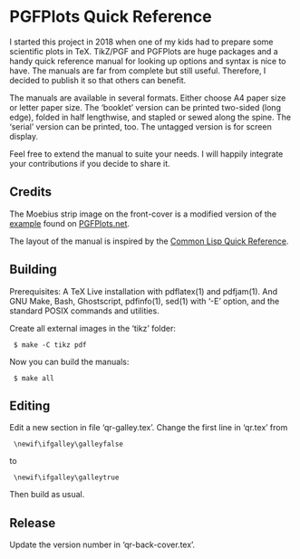 # PGFPlots Quick Reference

I started this project in 2018 when one of my kids had to prepare some
scientific plots in TeX.  TikZ/PGF and PGFPlots are huge packages and
a handy quick reference manual for looking up options and syntax is
nice to have.  The manuals are far from complete but still useful.
Therefore, I decided to publish it so that others can benefit.

The manuals are available in several formats.  Either choose A4 paper
size or letter paper size.  The ‘booklet’ version can be printed
two-sided (long edge), folded in half lengthwise, and stapled or sewed
along the spine.  The ‘serial’ version can be printed, too.  The
untagged version is for screen display.

Feel free to extend the manual to suite your needs.  I will happily
integrate your contributions if you decide to share it.


## Credits

The Moebius strip image on the front-cover is a modified version of
the [example](http://pgfplots.org/tikz/examples/moebius-strip) found
on [PGFPlots.net](http://pgfplots.org).

The layout of the manual is inspired by the
[Common Lisp Quick Reference](http://clqr.boundp.org/index.html).


## Building

Prerequisites: A TeX Live installation with pdflatex(1) and pdfjam(1).
And GNU Make, Bash, Ghostscript, pdfinfo(1), sed(1) with ‘-E’ option,
and the standard POSIX commands and utilities.

Create all external images in the ‘tikz’ folder:

     $ make -C tikz pdf

Now you can build the manuals:

     $ make all


## Editing

Edit a new section in file ‘qr-galley.tex’.  Change the first line in
‘qr.tex’ from

     \newif\ifgalley\galleyfalse

to

     \newif\ifgalley\galleytrue

Then build as usual.


## Release

Update the version number in ‘qr-back-cover.tex’.
